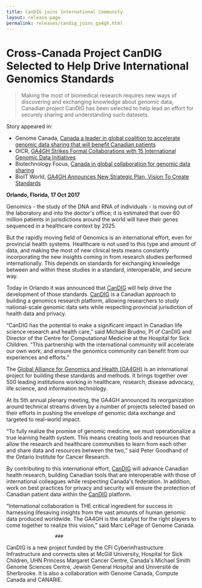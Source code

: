 ```yaml
---
title: CanDIG joins International Community
layout: release-page
permalink: releases/candig_joins_ga4gh.html
---
```


# Cross-Canada Project CanDIG Selected to Help Drive International Genomics Standards

> Making the most of biomedical research requires new ways of discovering and exchanging knowledge about genomic data; Canadian project CanDIG has been selected to help lead an effort for securely sharing and understanding such datasets.

Story appeared in:
* Genome Canada, [Canada a leader in global coalition to accelerate genomic data sharing that will benefit Canadian patients](https://www.genomecanada.ca/en/news/canada-leader-global-coalition-accelerate-genomic-data-sharing-will-benefit-canadian-patients)
* OICR, [GA4GH Strikes Formal Collaborations with 15 International Genomic Data Initiatives](https://news.oicr.on.ca/2017/10/ga4gh-strikes-formal-collaborations-with-15-international-genomic-data-initiatives/)
* Biotechnology Focus, [Canada in global collaboration for genomic data sharing](https://biotechnologyfocus.ca/canada-in-global-collaboration-for-genomic-data-sharing-24709-2/)
* BioIT World, [GA4GH Announces New Strategic Plan, Vision To Create Standards](http://www.bio-itworld.com/2017/10/17/ga4gh-announces-new-strategic-plan-vision-to-create-standards.aspx)

**Orlando, Florida, 17 Oct 2017**

Genomics - the study of the DNA and RNA of individuals - is moving
out of the laboratory and into the doctor's office; it is estimated
that over 60 million patients in jurisdictions around the world
will have their genes sequenced in a healthcare context by 2025.

But the rapidly moving field of Genomics is an international effort,
even for provincial health systems.  Healthcare is not used to this
type and amount of data, and making the most of new clinical tests
means constantly incorporating the new insights coming in from
research studies performed internationally.  This depends on standards
for exchanging knowledge between and within these studies in a
standard, interoperable, and secure way.

Today in Orlando it was announced that [CanDIG](http://distributedgenomics.ca) will help drive the
development of those standards.  [CanDIG](http://distributedgenomics.ca) is a Canadian approach to
building a genomics research platform, allowing researchers to study
national-scale genomic data sets while respecting provincial
jurisdiction of health data and privacy.

“CanDIG has the potential to make a significant impact in Canadian
life science research and health care,” said Michael Brudno, PI of
CanDIG and Director of the Centre for Computational Medicine at the
Hospital for Sick Children.  “This partnership with the international
community will accelerate our own work, and ensure the genomics
community can benefit from our experiences and efforts.”

The [Global Alliance for Genomics and Health (GA4GH)](https://www.ga4gh.org) 
is an international project for building these standards and methods.
It brings together over 500 leading institutions working in healthcare,
research, disease advocacy, life science, and information technology.

At its 5th annual plenary meeting, the GA4GH announced its
reorganization around technical streams driven by a number of
projects selected based on their efforts in pushing the envelope
of genomic data exchange and targeted to real-world impact.

“To fully realize the promise of genomic medicine, we must
operationalize a true learning health system.  This means creating
tools and resources that allow the research and healthcare communities
to learn from each other and share data and resources between the
two,” said Peter Goodhand of the Ontario Institute for Cancer
Research.

By contributing to this international effort, [CanDIG](http://distributedgenomics.ca) will advance
Canadian health research, building Canadian tools that are interoperable
with those of international colleagues while respecting Canada's
federation.  In addition, work on best practices for privacy and
security will ensure the protection of Canadian patient data within
the [CanDIG](http://distributedgenomics.ca) platform.

“International collaboration is THE critical ingredient for success
in harnessing lifesaving insights from the vast amounts of human
genomic data produced worldwide. The GA4GH is the catalyst for the
right players to come together to realize this vision,” said Marc
LePage of Genome Canada.

				      ###

CanDIG is a new project funded by the CFI Cyberinfrastructure
Infrastructure and connects sites at McGill University, Hospital
for Sick Children, UHN Princess Margaret Cancer Centre, Canada's
Michael Smith Genome Sciences Centre, Jewish General Hospital and
Université de Sherbrooke. It is also a collaboration with Genome
Canada, Compute Canada and CANARIE.


